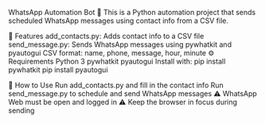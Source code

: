 WhatsApp Automation Bot 📲
This is a Python automation project that sends scheduled WhatsApp messages using contact info from a CSV file.

🚀 Features
add_contacts.py: Adds contact info to a CSV file
send_message.py: Sends WhatsApp messages using pywhatkit and pyautogui
CSV format: name, phone, message, hour, minute
⚙️ Requirements
Python 3
pywhatkit
pyautogui
Install with:
pip install pywhatkit 
pip install pyautogui

📄 How to Use
Run add_contacts.py and fill in the contact info
Run send_message.py to schedule and send WhatsApp messages
⚠️ WhatsApp Web must be open and logged in
⚠️ Keep the browser in focus during sending




